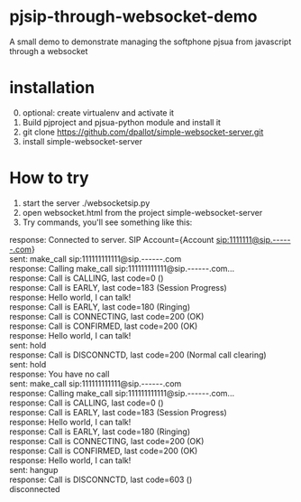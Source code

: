 # pjsip-through-websocket-demo
A small demo to demonstrate managing the softphone pjsua from javascript through a websocket 

# installation
0) optional: create virtualenv and activate it  
1) Build pjproject and pjsua-python module and install it  
2) git clone https://github.com/dpallot/simple-websocket-server.git  
3) install simple-websocket-server

# How to try
1) start the server ./websocketsip.py <sipserver> <login> <password>
2) open websocket.html from the project simple-websocket-server  
3) Try commands, you'll see something like this:  
  
response: Connected to server. SIP Account={Account <sip:1111111@sip.------.com>}  
sent: make_call sip:111111111111@sip.------.com  
response: Calling make_call sip:111111111111@sip.------.com...  
response: Call is CALLING, last code=0 ()  
response: Call is EARLY, last code=183 (Session Progress)  
response: Hello world, I can talk!  
response: Call is EARLY, last code=180 (Ringing)  
response: Call is CONNECTING, last code=200 (OK)  
response: Call is CONFIRMED, last code=200 (OK)  
response: Hello world, I can talk!  
sent: hold  
response: Call is DISCONNCTD, last code=200 (Normal call clearing)  
sent: hold  
response: You have no call  
sent: make_call sip:111111111111@sip.------.com  
response: Calling make_call sip:111111111111@sip.------.com...  
response: Call is CALLING, last code=0 ()  
response: Call is EARLY, last code=183 (Session Progress)  
response: Hello world, I can talk!  
response: Call is EARLY, last code=180 (Ringing)  
response: Call is CONNECTING, last code=200 (OK)  
response: Call is CONFIRMED, last code=200 (OK)  
response: Hello world, I can talk!  
sent: hangup  
response: Call is DISCONNCTD, last code=603 ()  
disconnected  

